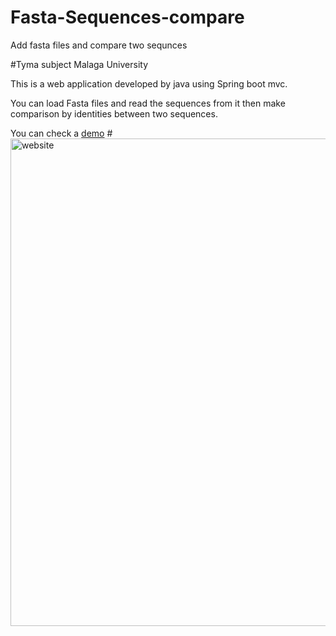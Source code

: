 # Fasta-Sequences-compare
Add fasta files and compare two sequnces 

#Tyma subject Malaga University

This is a web application developed by java using Spring boot mvc.

You can load Fasta files and read the sequences from it then make comparison by identities between two sequences.

You can check a [demo]
#<img width="780" alt="website" src="https://user-images.githubusercontent.com/49337666/111064837-a14ca080-84b6-11eb-9a59-aec8b486a3db.PNG">



 [demo]: <https://frozen-brushlands-86690.herokuapp.com/>

